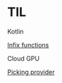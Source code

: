# TIL
Kotlin

[Infix functions](./kotlin/infix-functions.md)

Cloud GPU
    
[Picking provider](./cloudGPU/picking-provider.md)